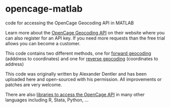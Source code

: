# opencage-matlab
code for accessing the OpenCage Geocoding API in MATLAB

Learn more about the [OpenCage Geocoding API](https://opencagedata.com) on their website where you can also register for an API key. If you need more requests than the free trial allows you can become a customer. 

This code contains two different methods, one for [forward geocoding](OpenCageForward.m) (adddress to coordinates) and one for [reverse geocoding](OpenCageReverse.m) (coordinates to address)

This code was originally written by Alexander Dentler and has been uploaded here and
open-sourced with his permission. All improvements or patches are very welcome. 

There are also [libraries to access the OpenCage API](https://opencagedata.com/code) in
many other languages including R, Stata, Python, ...
